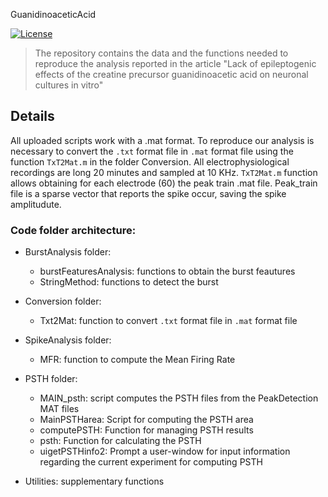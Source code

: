 GuanidinoaceticAcid

[![License](https://img.shields.io/badge/license-MIT-blue.svg)](https://github.com/ScreenNeuroPharm/GuanidinoaceticAcid/blob/master/LICENSE)

> The repository contains the data and the functions needed to reproduce the analysis reported in the article "Lack of epileptogenic effects of the creatine precursor guanidinoacetic acid on neuronal cultures in vitro"


## Details
All uploaded scripts work with a .mat format. 
To reproduce our analysis is necessary to convert the ```.txt``` format file in ```.mat``` format file using the function ```TxT2Mat.m``` in the folder Conversion. 
All electrophysiological recordings are long 20 minutes and sampled at 10 KHz. 
```TxT2Mat.m``` function allows obtaining for each electrode (60) the peak train .mat file. 
Peak_train file is a sparse vector that reports the spike occur, saving the spike amplitudute.

### Code folder architecture:
- BurstAnalysis folder:
    * burstFeaturesAnalysis: functions to obtain the burst feautures
    * StringMethod: functions to detect the burst

- Conversion folder:
    * Txt2Mat: function to convert ```.txt``` format file in ```.mat``` format file

- SpikeAnalysis folder:
    * MFR: function to compute the Mean Firing Rate

- PSTH folder:
    * MAIN_psth: script computes the PSTH files from the PeakDetection MAT files
    * MainPSTHarea: Script for computing the PSTH area
    * computePSTH: Function for managing PSTH results
    * psth: Function for calculating the PSTH
    * uigetPSTHinfo2: Prompt a user-window for input information regarding the current experiment for computing PSTH


- Utilities: supplementary functions
